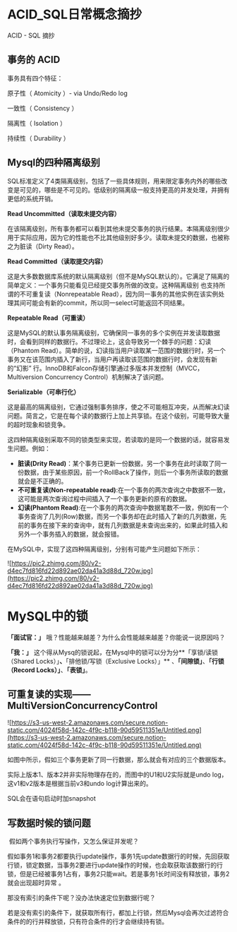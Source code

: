 # ACID_SQL日常概念摘抄


ACID - SQL 摘抄
<!-- more -->

## **事务的 ACID**

事务具有四个特征：

原子性（ Atomicity ）- via Undo/Redo log

一致性（ Consistency ）

隔离性（ Isolation ）

持续性（ Durability ）


## **Mysql的四种隔离级别**

SQL标准定义了4类隔离级别，包括了一些具体规则，用来限定事务内外的哪些改变是可见的，哪些是不可见的。低级别的隔离级一般支持更高的并发处理，并拥有更低的系统开销。

**Read Uncommitted（读取未提交内容）**

在该隔离级别，所有事务都可以看到其他未提交事务的执行结果。本隔离级别很少用于实际应用，因为它的性能也不比其他级别好多少。读取未提交的数据，也被称之为脏读（Dirty Read）。

**Read Committed（读取提交内容）**

这是大多数数据库系统的默认隔离级别（但不是MySQL默认的）。它满足了隔离的简单定义：一个事务只能看见已经提交事务所做的改变。这种隔离级别 也支持所谓的不可重复读（Nonrepeatable Read），因为同一事务的其他实例在该实例处理其间可能会有新的commit，所以同一select可能返回不同结果。

**Repeatable Read（可重读）**

这是MySQL的默认事务隔离级别，它确保同一事务的多个实例在并发读取数据时，会看到同样的数据行。不过理论上，这会导致另一个棘手的问题：幻读 （Phantom Read）。简单的说，幻读指当用户读取某一范围的数据行时，另一个事务又在该范围内插入了新行，当用户再读取该范围的数据行时，会发现有新的“幻影” 行。InnoDB和Falcon存储引擎通过多版本并发控制（MVCC，Multiversion Concurrency Control）机制解决了该问题。

**Serializable（可串行化）**

这是最高的隔离级别，它通过强制事务排序，使之不可能相互冲突，从而解决幻读问题。简言之，它是在每个读的数据行上加上共享锁。在这个级别，可能导致大量的超时现象和锁竞争。

这四种隔离级别采取不同的锁类型来实现，若读取的是同一个数据的话，就容易发生问题。例如：

- **脏读(Drity Read)**：某个事务已更新一份数据，另一个事务在此时读取了同一份数据，由于某些原因，前一个RollBack了操作，则后一个事务所读取的数据就会是不正确的。
- **不可重复读(Non-repeatable read)**:在一个事务的两次查询之中数据不一致，这可能是两次查询过程中间插入了一个事务更新的原有的数据。
- **幻读(Phantom Read)**:在一个事务的两次查询中数据笔数不一致，例如有一个事务查询了几列(Row)数据，而另一个事务却在此时插入了新的几列数据，先前的事务在接下来的查询中，就有几列数据是未查询出来的，如果此时插入和另外一个事务插入的数据，就会报错。

在MySQL中，实现了这四种隔离级别，分别有可能产生问题如下所示：

![https://pic2.zhimg.com/80/v2-d4ec7fd816fd22d892ae02da41a3d88d_720w.jpg](https://pic2.zhimg.com/80/v2-d4ec7fd816fd22d892ae02da41a3d88d_720w.jpg)



# MySQL中的锁

**「面试官：」** 哦？性能越来越差？为什么会性能越来越差？你能说一说原因吗？

**「我：」** 这个得从Mysq的锁说起，在Mysql中的锁可以分为分**「享锁/读锁（Shared Locks）」**、**「排他锁/写锁（Exclusive Locks）」** 、**「间隙锁」**、**「行锁（Record Locks）」**、**「表锁」**。

## 可重复读的实现——MultiVersionConcurrencyControl

![https://s3-us-west-2.amazonaws.com/secure.notion-static.com/4024f58d-142c-4f9c-b118-90d59511351e/Untitled.png](https://s3-us-west-2.amazonaws.com/secure.notion-static.com/4024f58d-142c-4f9c-b118-90d59511351e/Untitled.png)

如图中所示，假如三个事务更新了同一行数据，那么就会有对应的三个数据版本。

实际上版本1、版本2并非实际物理存在的，而图中的U1和U2实际就是undo log，这v1和v2版本是根据当前v3和undo log计算出来的。

SQL会在语句启动时加snapshot

## 写数据时候的锁问题

 假如两个事务执行写操作，又怎么保证并发呢？

假如事务1和事务2都要执行update操作，事务1先update数据行的时候，先回获取行锁，锁定数据，当事务2要进行update操作的时候，也会取获取该数据行的行锁，但是已经被事务1占有，事务2只能wait。若是事务1长时间没有释放锁，事务2就会出现超时异常 。

那没有索引的条件下呢？没办法快速定位到数据行呢？

若是没有索引的条件下，就获取所有行，都加上行锁，然后Mysql会再次过滤符合条件的的行并释放锁，只有符合条件的行才会继续持有锁。
